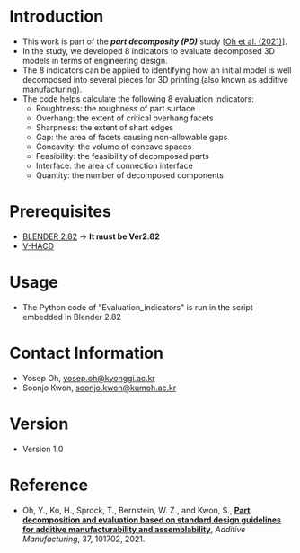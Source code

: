 # Introduction
* This work is part of the _**part decomposity (PD)**_ study [[Oh et al. (2021)](https://doi.org/10.1016/j.addma.2020.101702)].
* In the study, we developed 8 indicators to evaluate decomposed 3D models in terms of engineering design.
* The 8 indicators can be applied to identifying how an initial model is well decomposed into several pieces for 3D printing (also known as additive manufacturing). 
* The code helps calculate the following 8 evaluation indicators:  
  - Roughtness: the roughness of part surface
  - Overhang: the extent of critical overhang facets
  - Sharpness: the extent of shart edges
  - Gap: the area of facets causing non-allowable gaps
  - Concavity: the volume of concave spaces
  - Feasibility: the feasibility of decomposed parts
  - Interface: the area of connection interface
  - Quantity: the number of decomposed components


# Prerequisites
* [BLENDER 2.82](https://www.blender.org/download/releases/2-82/) -> **It must be Ver2.82**
* [V-HACD](https://github.com/kmammou/v-hacd)

# Usage
* The Python code of "Evaluation_indicators" is run in the script embedded in Blender 2.82

# Contact Information
* Yosep Oh, yosep.oh@kyonggi.ac.kr
* Soonjo Kwon, soonjo.kwon@kumoh.ac.kr

# Version
* Version 1.0

# Reference
- Oh, Y., Ko, H., Sprock, T., Bernstein, W. Z., and Kwon, S., [**Part decomposition and evaluation based on standard design guidelines for additive manufacturability and assemblability**](https://doi.org/10.1016/j.addma.2020.101702), *Additive Manufacturing*, 37, 101702, 2021.
 
